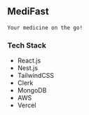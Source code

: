 ## MediFast
    Your medicine on the go!

### Tech Stack
- React.js
- Nest.js
- TailwindCSS
- Clerk
- MongoDB
- AWS
- Vercel